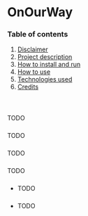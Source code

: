 # OnOurWay

### Table of contents
1. [Disclaimer](#disclaimer)<br/>
2. [Project description](#description)<br/>
3. [How to install and run](#install_run)<br/>
4. [How to use](#using)<br/>
5. [Technologies used](#technologies)<br/>
6. [Credits](#credits)<br/>
<br/>

### <a name="disclaimer" title="A disclaimer or word of caution before using this project commercially">
TODO

### <a name="description" title="A detailed description of our application and the requirements for design and implementation">
TODO

### <a name="install_run" title="How to install and run this software on your local machines">
TODO

### <a name="using" title="How to use this software after downloading">
TODO

### <a name="technologies" title="The technologies used to build this application">
<ul>
    <li>TODO</li>
</ul>

### <a name="credits" title="Credit given to all of this application's contributors">
<ul>
    <li>TODO</li>
</ul>
